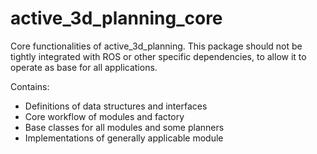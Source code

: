 # active\_3d\_planning\_core
Core functionalities of active\_3d\_planning. 
This package should not be tightly integrated with ROS or other specific dependencies, to allow it to operate as base for all applications.
 
Contains:
* Definitions of data structures and interfaces
* Core workflow of modules and factory
* Base classes for all modules and some planners
* Implementations of generally applicable module